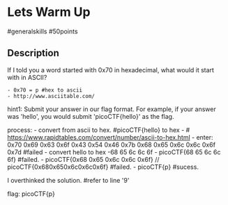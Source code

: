 # Lets Warm Up

#generalskills #50points

## Description

If I told you a word started with 0x70 in hexadecimal, what would it start with in ASCII? 

    - 0x70 = p #hex to ascii
    - http://www.asciitable.com/

hint1: Submit your answer in our flag format. For example, if your answer was 'hello', you would submit 'picoCTF{hello}' as the flag.

process: 
    - convert from ascii to hex. #picoCTF{hello} to hex
        - # https://www.rapidtables.com/convert/number/ascii-to-hex.html
    - enter: 0x70 0x69 0x63 0x6f 0x43 0x54 0x46 0x7b 0x68 0x65 0x6c 0x6c 0x6f 0x7d #failed
    - convert hello to hex
        -68 65 6c 6c 6f
    - picoCTF{68 65 6c 6c 6f} #failed.
    - picoCTF{0x68 0x65 0x6c 0x6c 0x6f} // picoCTF{0x680x650x6c0x6c0x6f} #failed.
    - picoCTF{p} #sucess.

I overthinked the solution. #refer to line '9'

flag: picoCTF{p}

